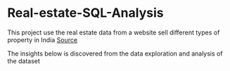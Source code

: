 # Real-estate-SQL-Analysis

This project use the real estate data from a website sell different types of property in India
[Source](https://www.kaggle.com/datasets/kunjadiyarohit/flats-uncleaned-dataset/data)

The insights below is discovered from the data exploration and analysis of the dataset


